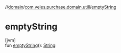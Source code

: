 //[domain](../../index.md)/[com.veles.purchase.domain.utill](index.md)/[emptyString](empty-string.md)

# emptyString

[jvm]\
fun [emptyString](empty-string.md)(): [String](https://kotlinlang.org/api/latest/jvm/stdlib/kotlin/-string/index.html)
